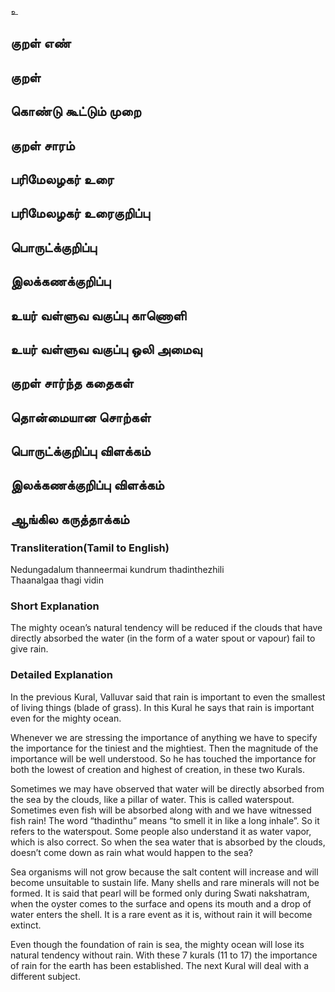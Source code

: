 உ

## குறள் எண் 


## குறள் 


## கொண்டு கூட்டும் முறை


## குறள் சாரம் 


## பரிமேலழகர் உரை


## பரிமேலழகர் உரைகுறிப்பு   


## பொருட்க்குறிப்பு 


## இலக்கணக்குறிப்பு  


## உயர் வள்ளுவ வகுப்பு காணொளி


## உயர் வள்ளுவ வகுப்பு ஒலி அமைவு 

 
## குறள் சார்ந்த கதைகள் 


## தொன்மையான சொற்கள்


## பொருட்க்குறிப்பு விளக்கம்


## இலக்கணக்குறிப்பு விளக்கம்


## ஆங்கில கருத்தாக்கம் 

### Transliteration(Tamil to English)  
Nedungadalum thanneermai kundrum thadinthezhili  
Thaanalgaa thagi vidin  

### Short Explanation  
The mighty ocean’s natural tendency will be reduced if the clouds that have directly absorbed the water (in the form of a water spout or vapour) fail to give rain.  

### Detailed Explanation 
In the previous Kural, Valluvar said that rain is important to even the smallest of living things (blade of grass). In this Kural he says that rain is important even for the mighty ocean.  

Whenever we are stressing the importance of anything we have to specify the importance for the tiniest and the mightiest. Then the magnitude of the importance will be well understood. So he has touched the importance for both the lowest of creation and highest of creation, in these two Kurals.  

Sometimes we may have observed that water will be directly absorbed from the sea by the clouds, like a pillar of water. This is called waterspout. Sometimes even fish will be absorbed along with and we have witnessed fish rain! The word “thadinthu” means “to smell it in like a long inhale”. So it refers to the waterspout. Some people also understand it as water vapor, which is also correct.
 So when the sea water that is absorbed by the clouds, doesn’t come down as rain what would happen to the sea?  
 
Sea organisms will not grow because the salt content will increase and will become unsuitable to sustain life. Many shells and rare minerals will not be formed. It is said that pearl will be formed only during Swati nakshatram, when the oyster comes to the surface and opens its mouth and a drop of water enters the shell. It is a rare event as it is, without rain it will become extinct.  

Even though the foundation of rain is sea, the mighty ocean will lose its natural tendency without rain.
With these 7 kurals (11 to 17) the importance of rain for the earth has been established. The next Kural will deal with a different subject.  
